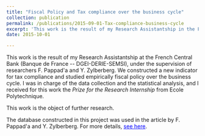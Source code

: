 ```yaml
---
title: "Fiscal Policy and Tax compliance over the business cycle"
collection: publication
permalink: /publications/2015-09-01-Tax-compliance-business-cycle
excerpt: 'This work is the result of my Research Assistantship in the French Central Bank, under the supervision of researchers F. Pappad'a and Y. Zylberberg. We constructed a new indicator for tax compliance and studied empirically fiscal policy over the business cycle. I received for this work the  <i>Prize for the Research Internship</i> from Ecole Polytechnique.'
date: 2015-10-01

---
```


This work is the result of my Research Assistantship at the French Central Bank (Banque de France -- DGEI-DERIE-SEMSI), under the supervision of researchers F. Pappad'a and Y. Zylberberg. We constructed a new indicator for tax compliance and studied empirically fiscal policy over the business cycle. I was in charge of the data collection and the statistical analysis, and I received for this work the <i>Prize for the Research Internship</i> from Ecole Polytechnique.

This work is the object of further research.

The database constructed in this project was used in the article by F. Pappad'a and Y. Zylberberg. For more details, <a href='https://sites.google.com/site/francescopappada/austerity' style="color:blue">see here</a>.


